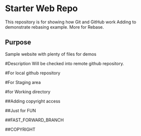 # Starter Web Repo

This repository is for showing how Git and GitHub work
Adding to demonstrate rebasing example.
More for Rebase.

## Purpose

Sample website with plenty of files for demos

#Description
Will be checked into remote github repository.

#For local github repository

#For Staging area

#for Working directory

##Adding copyright access

##Just for FUN

##FAST_FORWARD_BRANCH

##COPYRIGHT